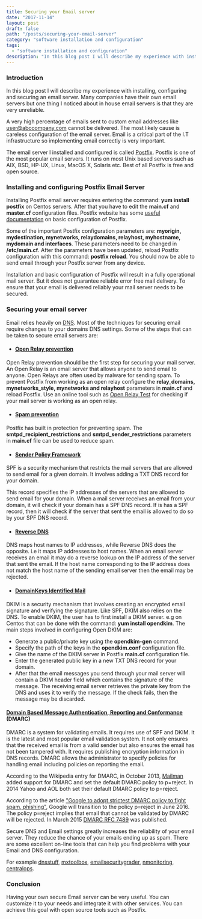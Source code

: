 ```yaml
---
title: Securing your Email server
date: "2017-11-14"
layout: post
draft: false
path: "/posts/securing-your-email-server"
category: "software installation and configuration"
tags:
  - "software installation and configuration"
description: "In this blog post I will describe my experience with installing, configuring and securing an email server. Many companies have their own email servers but one thing I noticed about in house email servers is that they are very unreliable."
---
```


### Introduction
In this blog post I will describe my experience with installing, configuring and securing an email server. Many companies have their own email servers but one thing I noticed about in house email servers is that they are very unreliable.

A very high percentage of emails sent to custom email addresses like user@abccompany.com cannot be delivered. The most likely cause is careless configuration of the email server. Email is a critical part of the I.T infrastructure so implementing email correctly is very important.

The email server I installed and configured is called [Postfix](http://www.postfix.org/). Postfix is one of the most popular email servers. It runs on most Unix based servers such as AIX, BSD, HP-UX, Linux, MacOS X, Solaris etc. Best of all Postfix is free and open source.

### Installing and configuring Postfix Email Server
Installing Postfix email server requires entering the command: **yum install postfix** on Centos servers. After that you have to edit the **main.cf** and **master.cf** configuration files. Postfix website has some [useful documentation](http://www.postfix.org/BASIC_CONFIGURATION_README.html) on basic configuration of Postfix.

Some of the important Postfix configuration parameters are: **myorigin, mydestination, mynetworks, relaydomains, relayhost, myhostname, mydomain and interfaces**. These parameters need to be changed in **/etc/main.cf**. After the parameters have been updated, reload Postfix configuration with this command: **postfix reload**. You should now be able to send email through your Postfix server from any device.

Installation and basic configuration of Postfix will result in a fully operational mail server. But it does not guarantee reliable error free mail delivery. To ensure that your email is delivered reliably your mail server needs to be secured.

### Securing your email server
Email relies heavily on [DNS](http://en.wikipedia.org/wiki/Domain_Name_System). Most of the techniques for securing email require changes to your domains DNS settings. Some of the steps that can be taken to secure email servers are:

* #### [Open Relay prevention](http://en.wikipedia.org/wiki/Open_mail_relay)
Open Relay prevention should be the first step for securing your mail server. An Open Relay is an email server that allows anyone to send email to anyone. Open Relays are often used by malware for sending spam. To prevent Postfix from working as an open relay configure the **relay_domains, mynetworks_style, mynetworks and relayhost** parameters in **main.cf** and reload Postfix. Use an online tool such as [Open Relay Test](https://mxtoolbox.com/diagnostic.aspx) for checking if your mail server is working as an open relay.

* #### [Spam prevention](http://en.wikipedia.org/wiki/Spamming)
Postfix has built in protection for preventing spam. The **smtpd_recipient_restrictions** and **smtpd_sender_restrictions** parameters in **main.cf** file can be used to reduce spam.
* #### [Sender Policy Framework](http://en.wikipedia.org/wiki/Sender_Policy_Framework)
SPF is a security mechanism that restricts the mail servers that are allowed to send email for a given domain. It involves adding a TXT DNS record for your domain.

This record specifies the IP addresses of the servers that are allowed to send email for your domain. When a mail server receives an email from your domain, it will check if your domain has a SPF DNS record. If is has a SPF record, then it will check if the server that sent the email is allowed to do so by your SPF DNS record.

* #### [Reverse DNS](http://en.wikipedia.org/wiki/Reverse_DNS_lookup)
DNS maps host names to IP addresses, while Reverse DNS does the opposite. i.e it maps IP addresses to host names. When an email server receives an email it may do a reverse lookup on the IP address of the server that sent the email. If the host name corresponding to the IP address does not match the host name of the sending email server then the email may be rejected.

* #### [DomainKeys Identified Mail](http://www.dkim.org)
DKIM is a security mechanism that involves creating an encrypted email signature and verifying the signature. Like SPF, DKIM also relies on the DNS. To enable DKIM, the user has to first install a DKIM server. e.g on Centos that can be done with the command: **yum install opendkim**. The main steps involved in configuring Open DKIM are:

* Generate a public/private key using the **opendkim-gen** command.
* Specify the path of the keys in the **opendkim.conf** configuration file.
* Give the name of the DKIM server in Postfix **main.cf** configuration file.
* Enter the generated public key in a new TXT DNS record for your domain.
* After that the email messages you send through your mail server will contain a DKIM header field which contains the signature of the message. The receiving email server retrieves the private key from the DNS and uses it to verify the message. If the check fails, then the message may be discarded.

#### [Domain Based Message Authentication, Reporting and Conformance](https://en.wikipedia.org/wiki/DMARC) (DMARC)
DMARC is a system for validating emails. It requires use of SPF and DKIM. It is the latest and most popular email validation system. It not only ensures that the received email is from a valid sender but also ensures the email has not been tampered with. It requires publishing encryption information in DNS records. DMARC allows the administrator to specify policies for handling email including policies on reporting the email.

According to the Wikipedia entry for DMARC, in October 2013, [Mailman](http://www.gnu.org/software/mailman/features.html) added support for DMARC and set the default DMARC policy to p=reject. In 2014 Yahoo and AOL both set their default DMARC policy to p=reject.

According to the article ["Google to adopt strictest DMARC policy to fight spam, phishing"](http://searchsecurity.techtarget.com/news/4500256096/Google-to-adopt-strictest-DMARC-policy-to-fight-spam-phishing?src=itke+disc), Google will transition to the policy p=reject in June 2016. The policy p=reject implies that email that cannot be validated by DMARC will be rejected. In March 2015 [DMARC RFC 7489](https://tools.ietf.org/html/rfc7489) was published.

Secure DNS and Email settings greatly increases the reliability of your email server. They reduce the chance of your emails ending up as spam. There are some excellent on-line tools that can help you find problems with your Email and DNS configuration.

For example [dnsstuff](http://dnsstuff.com), [mxtoolbox](http://mxtoolbox.com), [emailsecuritygrader](https://www.emailsecuritygrader.com), [nmonitoring](http://www.nmonitoring.com), [centralops](http://centralops.net).

### Conclusion
Having your own secure Email server can be very useful. You can customize it to your needs and integrate it with other services. You can achieve this goal with open source tools such as Postfix.
